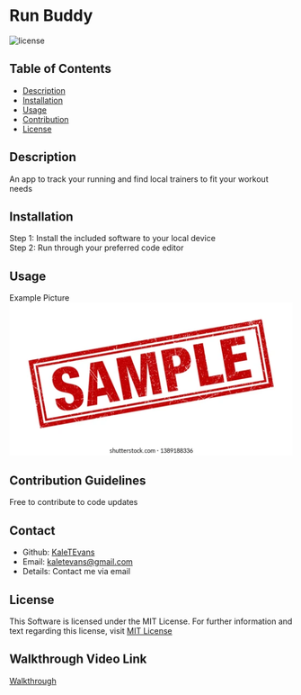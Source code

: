 
    
  # Run Buddy

  ![license](https://img.shields.io/badge/license-MIT-green)

  ## Table of Contents
  * [Description](#description)
  * [Installation](#installation)
  * [Usage](#usage)
  * [Contribution](#contribution)
  * [License](#license)

  ## Description
  An app to track your running and find local trainers to fit your workout needs

  ## Installation
  Step 1: Install the included software to your local device<br />Step 2: Run through your preferred code editor<br />

  ## Usage 
  Example Picture<br />![](../Develop/images/sample-image.jpg)<br />

  ## Contribution Guidelines
  Free to contribute to code updates

  ## Contact
  * Github: [KaleTEvans](https://github.com/KaleTEvans)
  * Email: kaletevans@gmail.com
  * Details: Contact me via email

  ## License 
  This Software is licensed under the MIT License. For further information and text regarding this license, visit [MIT License](https://opensource.org/licenses/MIT)
  
  ## Walkthrough Video Link
  [Walkthrough](https://drive.google.com/file/d/1S7myCwqfrN1c0jskHcmCNNeF-zefPjOG/view)


  
